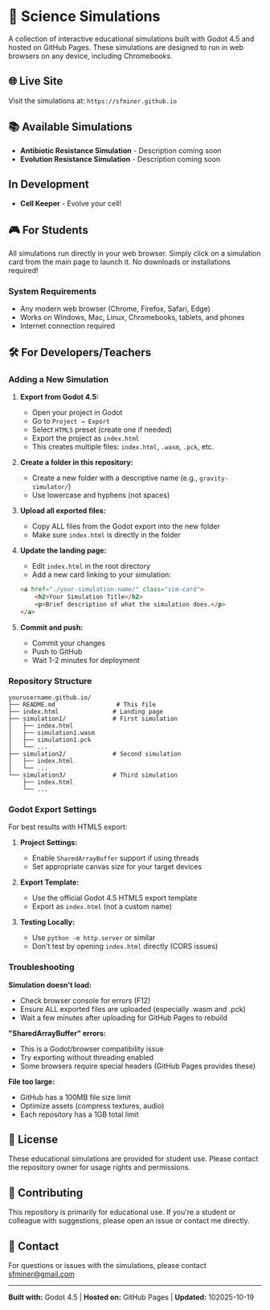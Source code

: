 # 🔬 Science Simulations

A collection of interactive educational simulations built with Godot 4.5 and hosted on GitHub Pages. These simulations are designed to run in web browsers on any device, including Chromebooks.

## 🌐 Live Site

Visit the simulations at: `https://sfminer.github.io`

## 📚 Available Simulations

- **Antibiotic Resistance Simulation** - Description coming soon
- **Evolution Resistance Simulation** - Description coming soon

## In Development

- **Cell Keeper** - Evolve your cell!

## 🎮 For Students

All simulations run directly in your web browser. Simply click on a simulation card from the main page to launch it. No downloads or installations required!

### System Requirements
- Any modern web browser (Chrome, Firefox, Safari, Edge)
- Works on Windows, Mac, Linux, Chromebooks, tablets, and phones
- Internet connection required

## 🛠️ For Developers/Teachers

### Adding a New Simulation

1. **Export from Godot 4.5:**
   - Open your project in Godot
   - Go to `Project → Export`
   - Select `HTML5` preset (create one if needed)
   - Export the project as `index.html`
   - This creates multiple files: `index.html`, `.wasm`, `.pck`, etc.

2. **Create a folder in this repository:**
   - Create a new folder with a descriptive name (e.g., `gravity-simulator/`)
   - Use lowercase and hyphens (not spaces)

3. **Upload all exported files:**
   - Copy ALL files from the Godot export into the new folder
   - Make sure `index.html` is directly in the folder

4. **Update the landing page:**
   - Edit `index.html` in the root directory
   - Add a new card linking to your simulation:
   ```html
   <a href="./your-simulation-name/" class="sim-card">
       <h2>Your Simulation Title</h2>
       <p>Brief description of what the simulation does.</p>
   </a>
   ```

5. **Commit and push:**
   - Commit your changes
   - Push to GitHub
   - Wait 1-2 minutes for deployment

### Repository Structure

```
yourusername.github.io/
├── README.md                 # This file
├── index.html               # Landing page
├── simulation1/             # First simulation
│   ├── index.html
│   ├── simulation1.wasm
│   ├── simulation1.pck
│   └── ...
├── simulation2/             # Second simulation
│   ├── index.html
│   └── ...
└── simulation3/             # Third simulation
    ├── index.html
    └── ...
```

### Godot Export Settings

For best results with HTML5 export:

1. **Project Settings:**
   - Enable `SharedArrayBuffer` support if using threads
   - Set appropriate canvas size for your target devices

2. **Export Template:**
   - Use the official Godot 4.5 HTML5 export template
   - Export as `index.html` (not a custom name)

3. **Testing Locally:**
   - Use `python -m http.server` or similar
   - Don't test by opening `index.html` directly (CORS issues)

### Troubleshooting

**Simulation doesn't load:**
- Check browser console for errors (F12)
- Ensure ALL exported files are uploaded (especially .wasm and .pck)
- Wait a few minutes after uploading for GitHub Pages to rebuild

**"SharedArrayBuffer" errors:**
- This is a Godot/browser compatibility issue
- Try exporting without threading enabled
- Some browsers require special headers (GitHub Pages provides these)

**File too large:**
- GitHub has a 100MB file size limit
- Optimize assets (compress textures, audio)
- Each repository has a 1GB total limit

## 📝 License

These educational simulations are provided for student use. Please contact the repository owner for usage rights and permissions.

## 🤝 Contributing

This repository is primarily for educational use. If you're a student or colleague with suggestions, please open an issue or contact me directly.

## 📧 Contact

For questions or issues with the simulations, please contact sfminer@gmail.com

---

**Built with:** Godot 4.5 | **Hosted on:** GitHub Pages | **Updated:** 102025-10-19
